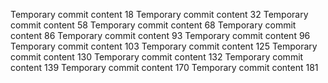 Temporary commit content 18
Temporary commit content 32
Temporary commit content 58
Temporary commit content 68
Temporary commit content 86
Temporary commit content 93
Temporary commit content 96
Temporary commit content 103
Temporary commit content 125
Temporary commit content 130
Temporary commit content 132
Temporary commit content 139
Temporary commit content 170
Temporary commit content 181
